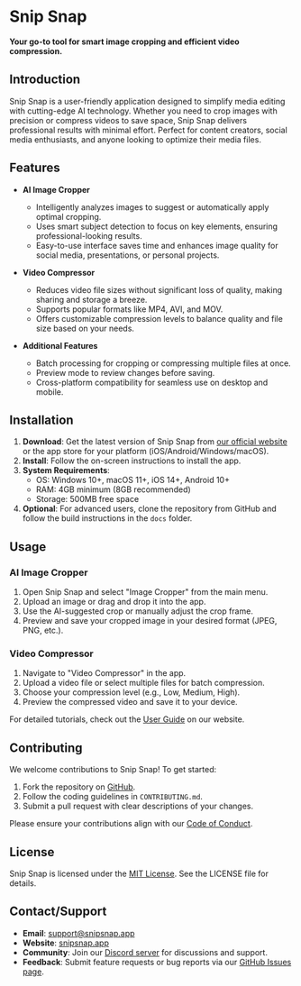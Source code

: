 # Snip Snap
**Your go-to tool for smart image cropping and efficient video compression.**

## Introduction
Snip Snap is a user-friendly application designed to simplify media editing with cutting-edge AI technology. Whether you need to crop images with precision or compress videos to save space, Snip Snap delivers professional results with minimal effort. Perfect for content creators, social media enthusiasts, and anyone looking to optimize their media files.

## Features
- **AI Image Cropper**  
  - Intelligently analyzes images to suggest or automatically apply optimal cropping.  
  - Uses smart subject detection to focus on key elements, ensuring professional-looking results.  
  - Easy-to-use interface saves time and enhances image quality for social media, presentations, or personal projects.

- **Video Compressor**  
  - Reduces video file sizes without significant loss of quality, making sharing and storage a breeze.  
  - Supports popular formats like MP4, AVI, and MOV.  
  - Offers customizable compression levels to balance quality and file size based on your needs.

- **Additional Features**  
  - Batch processing for cropping or compressing multiple files at once.  
  - Preview mode to review changes before saving.  
  - Cross-platform compatibility for seamless use on desktop and mobile.

## Installation
1. **Download**: Get the latest version of Snip Snap from [our official website](https://snipsnap.app) or the app store for your platform (iOS/Android/Windows/macOS).
2. **Install**: Follow the on-screen instructions to install the app.
3. **System Requirements**:  
   - OS: Windows 10+, macOS 11+, iOS 14+, Android 10+  
   - RAM: 4GB minimum (8GB recommended)  
   - Storage: 500MB free space  
4. **Optional**: For advanced users, clone the repository from GitHub and follow the build instructions in the `docs` folder.

## Usage
### AI Image Cropper
1. Open Snip Snap and select "Image Cropper" from the main menu.  
2. Upload an image or drag and drop it into the app.  
3. Use the AI-suggested crop or manually adjust the crop frame.  
4. Preview and save your cropped image in your desired format (JPEG, PNG, etc.).

### Video Compressor
1. Navigate to "Video Compressor" in the app.  
2. Upload a video file or select multiple files for batch compression.  
3. Choose your compression level (e.g., Low, Medium, High).  
4. Preview the compressed video and save it to your device.

For detailed tutorials, check out the [User Guide](https://snipsnap.app/docs) on our website.

## Contributing
We welcome contributions to Snip Snap! To get started:  
1. Fork the repository on [GitHub](https://github.com/snipsnapapp/snip-snap).  
2. Follow the coding guidelines in `CONTRIBUTING.md`.  
3. Submit a pull request with clear descriptions of your changes.  

Please ensure your contributions align with our [Code of Conduct](https://github.com/snipsnapapp/snip-snap/blob/main/CODE_OF_CONDUCT.md).

## License
Snip Snap is licensed under the [MIT License](https://github.com/snipsnapapp/snip-snap/blob/main/LICENSE). See the LICENSE file for details.

## Contact/Support
- **Email**: support@snipsnap.app  
- **Website**: [snipsnap.app](https://snipsnap.app)  
- **Community**: Join our [Discord server](https://discord.gg/snipsnap) for discussions and support.  
- **Feedback**: Submit feature requests or bug reports via our [GitHub Issues page](https://github.com/snipsnapapp/snip-snap/issues).